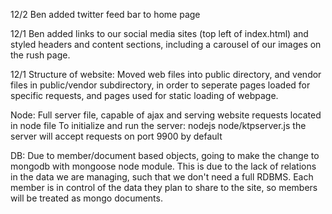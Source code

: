 12/2
Ben added twitter feed bar to home page

12/1
Ben added links to our social media sites (top left of index.html) and styled headers and content sections, including a carousel of our images on the rush page.

12/1 
Structure of website:
	Moved web files into public directory, and vendor files in public/vendor subdirectory, in order to seperate pages loaded for specific requests, and pages used for static loading of webpage.

Node:
	Full server file, capable of ajax and serving website requests located in node file
	To initialize and run the server:
		nodejs node/ktpserver.js
	the server will accept requests on port 9900 by default

DB:
	Due to member/document based objects, going to make the change to mongodb with mongoose node module.
	This is due to the lack of relations in the data we are managing, such that we don't need a full RDBMS.
	Each member is in control of the data they plan to share to the site, so members will be treated as mongo documents.
